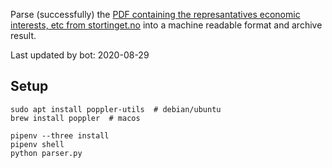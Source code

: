 Parse (successfully) the [PDF containing the represantatives economic interests, etc from stortinget.no](https://www.stortinget.no/no/Stortinget-og-demokratiet/Representantene/Okonomiske-interesser/) into a machine readable format and archive result.

Last updated by bot: 2020-08-29

## Setup
    sudo apt install poppler-utils  # debian/ubuntu
    brew install poppler  # macos

    pipenv --three install
    pipenv shell
    python parser.py
